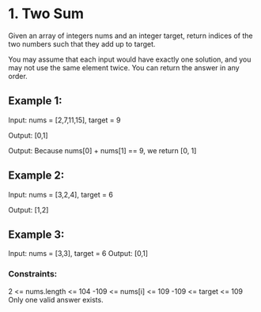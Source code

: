 
# 1. Two Sum

Given an array of integers nums and an integer target, return indices of the two numbers such that they add up to target.

You may assume that each input would have exactly one solution, and you may not use the same element twice.
You can return the answer in any order.

 

## Example 1:
Input: nums = [2,7,11,15], target = 9

Output: [0,1] 

Output: Because nums[0] + nums[1] == 9, we return [0, 1]

## Example 2:
Input: nums = [3,2,4], target = 6

Output: [1,2]

## Example 3:
Input: nums = [3,3], target = 6
Output: [0,1]
 

### Constraints:

2 <= nums.length <= 104
-109 <= nums[i] <= 109
-109 <= target <= 109
Only one valid answer exists.

